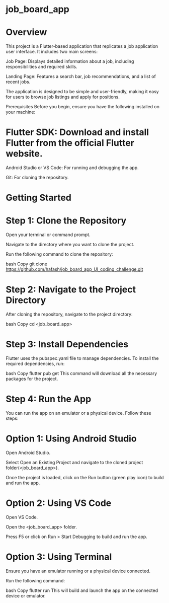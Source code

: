 # job_board_app

# Overview

This project is a Flutter-based application that replicates a job application user interface. It includes two main screens:

Job Page: Displays detailed information about a job, including responsibilities and required skills.

Landing Page: Features a search bar, job recommendations, and a list of recent jobs.

The application is designed to be simple and user-friendly, making it easy for users to browse job listings and apply for positions.

Prerequisites
Before you begin, ensure you have the following installed on your machine:

# Flutter SDK: Download and install Flutter from the official Flutter website.

Android Studio or VS Code: For running and debugging the app.

Git: For cloning the repository.

# Getting Started

# Step 1: Clone the Repository

Open your terminal or command prompt.

Navigate to the directory where you want to clone the project.

Run the following command to clone the repository:

bash
Copy
git clone <https://github.com/hafash/job_board_app_UI_coding_challenge.git>

# Step 2: Navigate to the Project Directory

After cloning the repository, navigate to the project directory:

bash
Copy
cd <job_board_app>

# Step 3: Install Dependencies

Flutter uses the pubspec.yaml file to manage dependencies. To install the required dependencies, run:

bash
Copy
flutter pub get
This command will download all the necessary packages for the project.

# Step 4: Run the App

You can run the app on an emulator or a physical device. Follow these steps:

# Option 1: Using Android Studio

Open Android Studio.

Select Open an Existing Project and navigate to the cloned project folder(<job_board_app>).

Once the project is loaded, click on the Run button (green play icon) to build and run the app.

# Option 2: Using VS Code

Open VS Code.

Open the <job_board_app> folder.

Press F5 or click on Run > Start Debugging to build and run the app.

# Option 3: Using Terminal

Ensure you have an emulator running or a physical device connected.

Run the following command:

bash
Copy
flutter run
This will build and launch the app on the connected device or emulator.

